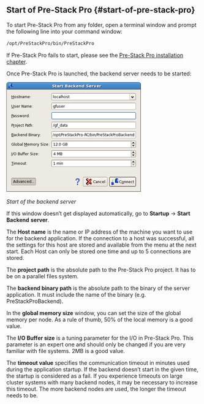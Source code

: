 ## Start of Pre-Stack Pro {#start-of-pre-stack-pro}

To start Pre-Stack Pro from any folder, open a terminal window and prompt the following line into your command window:

```bash
/opt/PreStackPro/bin/PreStackPro
```

If Pre-Stack Pro fails to start, please see the [Pre-Stack Pro installation chapter](/pre-stack_pro_installation_and_troubleshooting/README.md).

Once Pre-Stack Pro is launched, the backend server needs to be started:

![](/assets/startBackEndServer.png)

_Start of the backend server_

If this window doesn’t get displayed automatically, go to **Startup** → **Start Backend** **server**.

The **Host name** is the name or IP address of the machine you want to use for the backend application. If the connection to a host was successful, all the settings for this host are stored and available from the menu at the next start. Each Host can only be stored one time and up to 5 connections are stored.

The **project path** is the absolute path to the Pre-Stack Pro project. It has to be on a parallel files system.

The **backend binary path** is the absolute path to the binary of the server application. It must include the name of the binary \(e.g. PreStackProBackend\).

In the **global memory size** window, you can set the size of the global memory per node. As a rule of thumb, 50% of the local memory is a good value.

The **I/O Buffer size** is a tuning parameter for the I/O in Pre-Stack Pro. This parameter is an expert one and should only be changed if you are very familiar with file systems. 2MB is a good value.

The **timeout value** specifies the communication timeout in minutes used during the application startup. If the backend doesn’t start in the given time, the startup is considered as a fail. If you experience timeouts on large cluster systems with many backend nodes, it may be necessary to increase this timeout. The more backend nodes are used, the longer the timeout needs to be.

